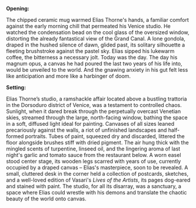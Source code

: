 **Opening:**

The chipped ceramic mug warmed Elias Thorne's hands, a familiar comfort against the early morning chill that permeated his Venice studio. He watched the condensation bead on the cool glass of the oversized window, distorting the already fantastical view of the Grand Canal. A lone gondola, draped in the hushed silence of dawn, glided past, its solitary silhouette a fleeting brushstroke against the pastel sky. Elias sipped his lukewarm coffee, the bitterness a necessary jolt. Today was the day. The day his magnum opus, a canvas he had poured the last two years of his life into, would be unveiled to the world. And the gnawing anxiety in his gut felt less like anticipation and more like a harbinger of doom.

**Setting:**

Elias Thorne’s studio, a ramshackle affair located above a bustling trattoria in the Dorsoduro district of Venice, was a testament to controlled chaos. Sunlight, when it dared break through the perpetually overcast Venetian skies, streamed through the large, north-facing window, bathing the space in a soft, diffused light ideal for painting. Canvases of all sizes leaned precariously against the walls, a riot of unfinished landscapes and half-formed portraits. Tubes of paint, squeezed dry and discarded, littered the floor alongside brushes stiff with dried pigment. The air hung thick with the mingled scents of turpentine, linseed oil, and the lingering aroma of last night's garlic and tomato sauce from the restaurant below. A worn easel stood center stage, its wooden legs scarred with years of use, currently occupied by a draped canvas – Elias's masterpiece, soon to be revealed. A small, cluttered desk in the corner held a collection of postcards, sketches, and a well-loved edition of Vasari's *Lives of the Artists*, its pages dog-eared and stained with paint. The studio, for all its disarray, was a sanctuary, a space where Elias could wrestle with his demons and translate the chaotic beauty of the world onto canvas.
